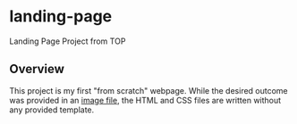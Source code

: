 # landing-page
Landing Page Project from TOP

## Overview
This project is my first "from scratch" webpage. While the desired outcome was provided in an [image file](01.png), the HTML and CSS files are written without any provided template.